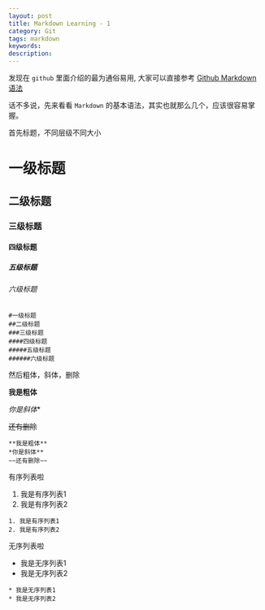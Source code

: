 ```yaml
---
layout: post
title: Markdown Learning - 1
category: Git
tags: markdown
keywords:
description:
---
```

发现在 `github` 里面介绍的最为通俗易用, 大家可以直接参考 [Github Markdown 语法](https://guides.github.com/features/mastering-markdown)  

话不多说，先来看看 `Markdown` 的基本语法，其实也就那么几个，应该很容易掌握。

首先标题，不同层级不同大小

# 一级标题  

## 二级标题  

### 三级标题  

#### 四级标题  

##### 五级标题  

###### 六级标题  

```
#一级标题
##二级标题
###三级标题
####四级标题
#####五级标题
######六级标题
```

然后粗体，斜体，删除

**我是粗体**  

*你是斜体**  

~~还有删除~~  

```
**我是粗体**
*你是斜体**
~~还有删除~~
```

有序列表啦  

1. 我是有序列表1
2. 我是有序列表2

```
1. 我是有序列表1
2. 我是有序列表2
```

无序列表啦  

* 我是无序列表1
* 我是无序列表2

```
* 我是无序列表1
* 我是无序列表2
```
